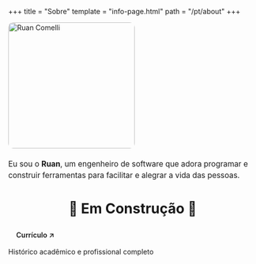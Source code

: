 +++
title = "Sobre"
template = "info-page.html"
path = "/pt/about"
+++

<div class="intro" style="display:flex; gap:1.25rem; align-items:center; margin:0 0 1.25rem 0; flex-wrap:wrap;">
  <img src="/images/profile-picture.jpg" alt="Ruan Comelli" width="256" height="256" style="object-fit:cover; flex:0 0 auto; border-radius: 10px;" />
  <p style="font-size: 1.1em; line-height: 1.5; margin:0; flex:1 1 280px;">
    Eu sou o <strong>Ruan</strong>, um engenheiro de software que adora programar e construir ferramentas para facilitar e alegrar a vida das pessoas.
  </p>
</div>

<h1 style="text-align: center">
🚧 Em Construção 🚧
</h1>

<div class="info-box" style="margin-top:0">
  <a href="/pt/about/resume" class="no-hover-padding" style="display:inline-block; border:1px solid var(--primary-color); background-color: var(--primary-color); color: var(--hover-color); padding: 0.55rem 1rem; border-radius: 999px; text-decoration:none; font-weight:600">Currículo ↗</a>
  <p style="margin-top:0.5rem; margin-bottom:0">Histórico acadêmico e profissional completo</p>
</div>
